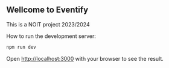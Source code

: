 ## Wellcome to Eventify

This is a NOIT project 2023/2024

How to run the development server:

```bash
npm run dev
```

Open [http://localhost:3000](http://localhost:3000) with your browser to see the result.